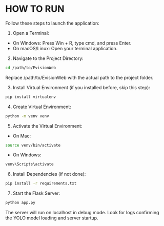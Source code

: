 # HOW TO RUN
Follow these steps to launch the application:

1. Open a Terminal:
- On Windows: Press Win + R, type cmd, and press Enter.
- On macOS/Linux: Open your terminal application.


2. Navigate to the Project Directory:
```bash
cd /path/to/EvisionWeb
```
Replace /path/to/EvisionWeb with the actual path to the project folder.

3. Install Virtual Environment (if you installed before, skip this step):
```bash
pip install virtualenv
```

4. Create Virtual Environment:
```bash
python -m venv venv
```

5. Activate the Virtual Environment:
- On Mac:
```bash
source venv/bin/activate
```
- On Windows:
```bash
venv\Scripts\activate
```

6. Install Dependencies (if not done):
```bash
pip install -r requirements.txt
```

7. Start the Flask Server:
```bash
python app.py
```

The server will run on localhost in debug mode.
Look for logs confirming the YOLO model loading and server startup.
